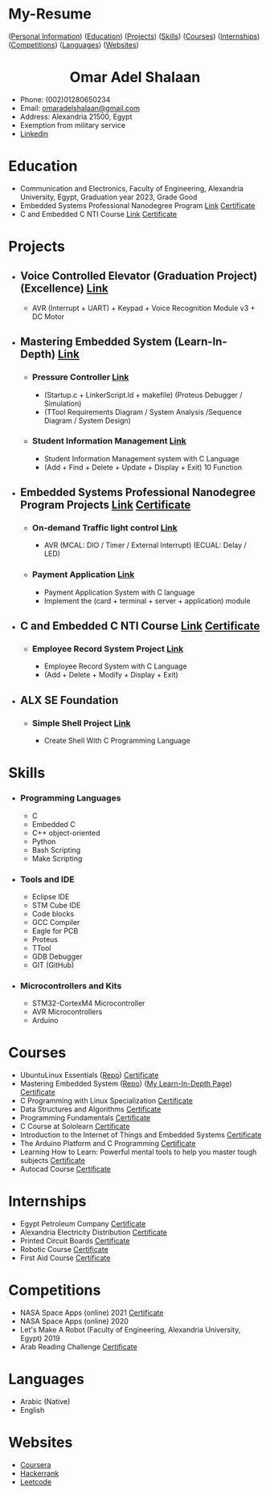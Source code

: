 # My-Resume
([Personal Information](#omar-adel-shalaan))  ([Education](#Education))  ([Projects](#Projects))  ([Skills](#Skills))  ([Courses](#Courses))  ([Internships](#Internships))  ([Competitions](#Competitions))  ([Languages](#Languages))  ([Websites](#Websites))

<h1 align="center">Omar Adel Shalaan</h1>

-	Phone: (002)01280650234
-	Email: omaradelshalaan@gmail.com 
-	Address: Alexandria 21500, Egypt
-	Exemption from military service
-  [Linkedin](https://www.linkedin.com/in/omar-adel-shalaan-67aaa714b/)
  
# Education
  -	 Communication and Electronics, Faculty of Engineering, Alexandria University, Egypt, Graduation year 2023, Grade Good
  -  Embedded Systems Professional Nanodegree Program [Link](https://github.com/OmarAdelShalaan/Embedded-Systems-Professional-Nanodegree-Program) [Certificate](./Certificates/Education/Embedded-Systems-Professional-Nanodegree-Program.jpg)
  -  C and Embedded C NTI Course [Link](https://github.com/OmarAdelShalaan/C-and-Embedded-C-NTI-Course) [Certificate](./Certificates/Education/C-and-Embedded-C-NTI-Course.jpg)

# Projects 
- ##  Voice Controlled Elevator (Graduation Project) (Excellence) [Link](https://github.com/OmarAdelShalaan/Elevator-Voice-Control-System) 
	-  AVR (Interrupt + UART) + Keypad + Voice Recognition Module v3 + DC Motor 
- ##  Mastering Embedded System (Learn-In-Depth) [Link](https://github.com/OmarAdelShalaan/Mastering-Embedded-System)
	-   ###  Pressure Controller [Link](https://github.com/OmarAdelShalaan/Mastering-Embedded-System/tree/main/Projects/Pressure_Controller)
		-  (Startup.c + LinkerScript.ld + makefile) (Proteus Debugger / Simulation) 
		-  (TTool Requirements Diagram / System Analysis /Sequence Diagram / System Design) 
	-   ###  Student Information Management [Link](https://github.com/OmarAdelShalaan/Mastering-Embedded-System/tree/main/Projects/Student_Information_Management)
		-  Student Information Management system with C Language 
		-  (Add + Find + Delete + Update + Display + Exit) 10 Function 
- ##  Embedded Systems Professional Nanodegree Program Projects [Link](https://github.com/OmarAdelShalaan/Embedded-Systems-Professional-Nanodegree-Program) [Certificate](./Certificates/Education/Embedded-Systems-Professional-Nanodegree-Program.jpg)
	-   ###  On-demand Traffic light control [Link](https://github.com/OmarAdelShalaan/Embedded-Systems-Professional-Nanodegree-Program/tree/main/On-demand%20Traffic%20light%20control)
		-  AVR (MCAL: DIO / Timer / External Interrupt) (ECUAL: Delay / LED) 
	-   ###  Payment Application  [Link](https://github.com/OmarAdelShalaan/Embedded-Systems-Professional-Nanodegree-Program/tree/main/Payment%20Application)
		-  Payment Application System with C language
		-  Implement the (card + terminal + server + application) module
- ## C and Embedded C NTI Course [Link](https://github.com/OmarAdelShalaan/C-and-Embedded-C-NTI-Course) [Certificate](./Certificates/Education/C-and-Embedded-C-NTI-Course.jpg)
  	- ### Employee Record System Project [Link](https://github.com/OmarAdelShalaan/C-and-Embedded-C-NTI-Course/tree/main/Employee_Record_System_Project)
  	 	-  Employee Record System with C Language 
		-  (Add + Delete + Modify + Display + Exit)
- ## ALX SE Foundation
  	- ### Simple Shell Project [Link](https://github.com/OmarAdelShalaan/simple_shell)
  	  	- Create Shell With C Programming Language

# Skills
- ###  Programming Languages
	-  C
	-  Embedded C
	-  C++ object-oriented
	-  Python
	-  Bash Scripting
 	-  Make Scripting
- ###  Tools and IDE
	-  Eclipse IDE
	-  STM Cube IDE
	-  Code blocks
	-  GCC Compiler
	-  Eagle for PCB
	-  Proteus
	-  TTool
 	-  GDB Debugger  	
	-  GIT (GitHub) 
- ###  Microcontrollers and Kits
	-  STM32-CortexM4 Microcontroller
	-  AVR Microcontrollers
	-  Arduino
		
# Courses 
  -	UbuntuLinux Essentials  ([Repo](https://github.com/OmarAdelShalaan/Ubuntu_Linux_Essentials)) [Certificate](./Certificates/Courses/Ubuntu_Linux_Essentials.jpg)
  -	Mastering Embedded System  ([Repo](https://github.com/OmarAdelShalaan/Mastering-Embedded-System)) ([My Learn-In-Depth Page](https://www.learn-in-depth-store.com/account/blank-4))  [Certificate](./Certificates/Courses/Learn_In_Depth.jpg)
  - C Programming with Linux Specialization  [Certificate](./Certificates/Courses/C_Programming_with_Linux_Specialization)
  -	Data Structures and Algorithms  [Certificate](./Certificates/Courses/Data_Structures_and_Algorithms.jpg)  
  -	Programming Fundamentals  [Certificate](./Certificates/Courses/Programming_Fundamentals.jpg)  
  -	C Course at Sololearn  [Certificate](./Certificates/Courses/C_Sololearn.jpg)   
  -	Introduction to the Internet of Things and Embedded Systems  [Certificate](./Certificates/Courses/Introduction_to_the_Internet_of_Things_and_Embedded_Systems.jpg) 
  -	The Arduino Platform and C Programming  [Certificate](./Certificates/Courses/The_Arduino_Platform_and_C_Programming.jpg)  
  -	Learning How to Learn: Powerful mental tools to help you master tough subjects  [Certificate](./Certificates/Courses/Learning_How_to_Learn_Powerful_mental_tools_to_help_you_master_tough_subjects.jpg)  
  - Autocad Course  [Certificate](./Certificates/Courses/Autocad_Course.jpg) 
  
# Internships 
- Egypt Petroleum Company  [Certificate](./Certificates/Internships/Egypt_Petroleum_Company.jpg)
- Alexandria Electricity Distribution  [Certificate](./Certificates/Internships/Alexandria_Electricity_Distribution.jpg)
- Printed Circuit Boards  [Certificate](./Certificates/Internships/Printed_Circuit_Boards.jpg)
- Robotic Course   [Certificate](./Certificates/Internships/Robotic_Course.jpg)
- First Aid Course  [Certificate](./Certificates/Internships/First_Aid_Course.jpg)

# Competitions 
- NASA Space Apps (online) 2021  [Certificate](./Certificates/Competitions/NASA_Space_Apps.jpg)
- NASA Space Apps (online) 2020 
- Let's Make A Robot (Faculty of Engineering, Alexandria University, Egypt) 2019
- Arab Reading Challenge  [Certificate](./Certificates/Competitions/Arab_Reading_Challenge.jpg)
  
# Languages
- Arabic (Native)
- English

# Websites
- [Coursera](https://www.coursera.org/user/0af65574584ba272781ed5e67bd0b056)
- [Hackerrank](https://www.hackerrank.com/omaradelshalaan)
- [Leetcode](https://leetcode.com/OmarAdelShalaan/)

  
